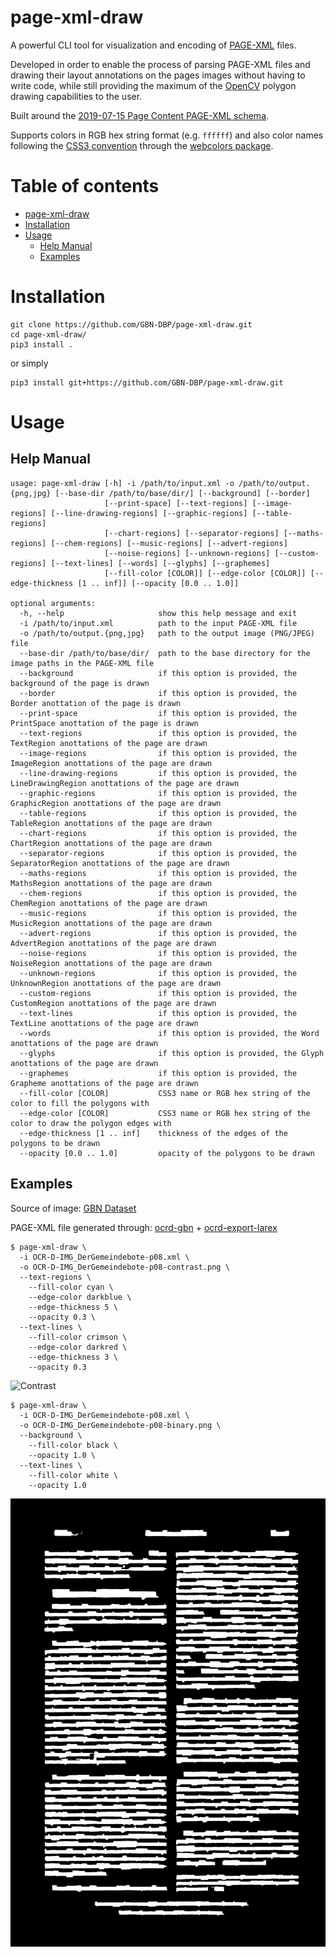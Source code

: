 page-xml-draw
=============

A powerful CLI tool for visualization and encoding of [PAGE-XML](https://github.com/PRImA-Research-Lab/PAGE-XML) files.

Developed in order to enable the process of parsing PAGE-XML files and drawing their layout annotations on the pages images without having to write code, while still providing the maximum of the [OpenCV](https://opencv.org/) polygon drawing capabilities to the user.

Built around the [2019-07-15 Page Content PAGE-XML schema](https://www.primaresearch.org/schema/PAGE/gts/pagecontent/2019-07-15/pagecontent.xsd).

Supports colors in RGB hex string format (e.g. `ffffff`) and also color names following the [CSS3 convention](https://www.w3.org/TR/2018/REC-css-color-3-20180619/) through the [webcolors package](https://pypi.org/project/webcolors/). 

Table of contents
=================

<!--ts-->
   * [page-xml-draw](#page-xml-draw)
   * [Installation](#installation)
   * [Usage](#usage)
      * [Help Manual](#help-manual)
      * [Examples](#examples)
<!--te-->

Installation
============

```
git clone https://github.com/GBN-DBP/page-xml-draw.git
cd page-xml-draw/
pip3 install .
```

or simply

```
pip3 install git+https://github.com/GBN-DBP/page-xml-draw.git
```

Usage
=====

Help Manual
-----------

```
usage: page-xml-draw [-h] -i /path/to/input.xml -o /path/to/output.{png,jpg} [--base-dir /path/to/base/dir/] [--background] [--border]
                     [--print-space] [--text-regions] [--image-regions] [--line-drawing-regions] [--graphic-regions] [--table-regions]
                     [--chart-regions] [--separator-regions] [--maths-regions] [--chem-regions] [--music-regions] [--advert-regions]
                     [--noise-regions] [--unknown-regions] [--custom-regions] [--text-lines] [--words] [--glyphs] [--graphemes]
                     [--fill-color [COLOR]] [--edge-color [COLOR]] [--edge-thickness [1 .. inf]] [--opacity [0.0 .. 1.0]]

optional arguments:
  -h, --help                     show this help message and exit
  -i /path/to/input.xml          path to the input PAGE-XML file
  -o /path/to/output.{png,jpg}   path to the output image (PNG/JPEG) file
  --base-dir /path/to/base/dir/  path to the base directory for the image paths in the PAGE-XML file
  --background                   if this option is provided, the background of the page is drawn
  --border                       if this option is provided, the Border anottation of the page is drawn
  --print-space                  if this option is provided, the PrintSpace anottation of the page is drawn
  --text-regions                 if this option is provided, the TextRegion anottations of the page are drawn
  --image-regions                if this option is provided, the ImageRegion anottations of the page are drawn
  --line-drawing-regions         if this option is provided, the LineDrawingRegion anottations of the page are drawn
  --graphic-regions              if this option is provided, the GraphicRegion anottations of the page are drawn
  --table-regions                if this option is provided, the TableRegion anottations of the page are drawn
  --chart-regions                if this option is provided, the ChartRegion anottations of the page are drawn
  --separator-regions            if this option is provided, the SeparatorRegion anottations of the page are drawn
  --maths-regions                if this option is provided, the MathsRegion anottations of the page are drawn
  --chem-regions                 if this option is provided, the ChemRegion anottations of the page are drawn
  --music-regions                if this option is provided, the MusicRegion anottations of the page are drawn
  --advert-regions               if this option is provided, the AdvertRegion anottations of the page are drawn
  --noise-regions                if this option is provided, the NoiseRegion anottations of the page are drawn
  --unknown-regions              if this option is provided, the UnknownRegion anottations of the page are drawn
  --custom-regions               if this option is provided, the CustomRegion anottations of the page are drawn
  --text-lines                   if this option is provided, the TextLine anottations of the page are drawn
  --words                        if this option is provided, the Word anottations of the page are drawn
  --glyphs                       if this option is provided, the Glyph anottations of the page are drawn
  --graphemes                    if this option is provided, the Grapheme anottations of the page are drawn
  --fill-color [COLOR]           CSS3 name or RGB hex string of the color to fill the polygons with
  --edge-color [COLOR]           CSS3 name or RGB hex string of the color to draw the polygon edges with
  --edge-thickness [1 .. inf]    thickness of the edges of the polygons to be drawn
  --opacity [0.0 .. 1.0]         opacity of the polygons to be drawn
```

Examples
--------

Source of image: [GBN Dataset](https://web.inf.ufpr.br/vri/databases/gbn/)

PAGE-XML file generated through: [ocrd-gbn](https://github.com/GBN-DBP/ocrd-gbn) + [ocrd-export-larex](https://github.com/bertsky/workflow-configuration/blob/master/ocrd-export-larex) 

```
$ page-xml-draw \
  -i OCR-D-IMG_DerGemeindebote-p08.xml \
  -o OCR-D-IMG_DerGemeindebote-p08-contrast.png \
  --text-regions \
    --fill-color cyan \
    --edge-color darkblue \
    --edge-thickness 5 \
    --opacity 0.3 \
  --text-lines \
    --fill-color crimson \
    --edge-color darkred \
    --edge-thickness 3 \
    --opacity 0.3
```

![Contrast](assets/examples/OCR-D-IMG_DerGemeindebote-p08-contrast.png)

```
$ page-xml-draw \
  -i OCR-D-IMG_DerGemeindebote-p08.xml \
  -o OCR-D-IMG_DerGemeindebote-p08-binary.png \
  --background \
    --fill-color black \
    --opacity 1.0 \
  --text-lines \
    --fill-color white \
    --opacity 1.0
```

![Binary](assets/examples/OCR-D-IMG_DerGemeindebote-p08-binary.png)